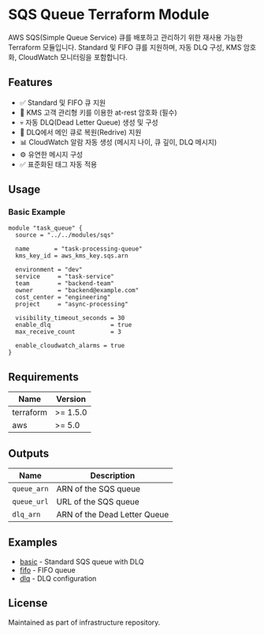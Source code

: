 # SQS Queue Terraform Module

AWS SQS(Simple Queue Service) 큐를 배포하고 관리하기 위한 재사용 가능한 Terraform 모듈입니다. Standard 및 FIFO 큐를 지원하며, 자동 DLQ 구성, KMS 암호화, CloudWatch 모니터링을 포함합니다.

## Features

- ✅ Standard 및 FIFO 큐 지원
- 🔐 KMS 고객 관리형 키를 이용한 at-rest 암호화 (필수)
- 💀 자동 DLQ(Dead Letter Queue) 생성 및 구성
- 🔄 DLQ에서 메인 큐로 복원(Redrive) 지원
- 📊 CloudWatch 알람 자동 생성 (메시지 나이, 큐 깊이, DLQ 메시지)
- ⚙️ 유연한 메시지 구성
- ✅ 표준화된 태그 자동 적용

## Usage

### Basic Example

```hcl
module "task_queue" {
  source = "../../modules/sqs"

  name       = "task-processing-queue"
  kms_key_id = aws_kms_key.sqs.arn

  environment = "dev"
  service     = "task-service"
  team        = "backend-team"
  owner       = "backend@example.com"
  cost_center = "engineering"
  project     = "async-processing"

  visibility_timeout_seconds = 30
  enable_dlq                 = true
  max_receive_count          = 3

  enable_cloudwatch_alarms = true
}
```

## Requirements

| Name | Version |
|------|---------|
| terraform | >= 1.5.0 |
| aws | >= 5.0 |

## Outputs

| Name | Description |
|------|-------------|
| `queue_arn` | ARN of the SQS queue |
| `queue_url` | URL of the SQS queue |
| `dlq_arn` | ARN of the Dead Letter Queue |

## Examples

- [basic](./examples/basic/) - Standard SQS queue with DLQ
- [fifo](./examples/fifo/) - FIFO queue
- [dlq](./examples/dlq/) - DLQ configuration

## License

Maintained as part of infrastructure repository.
